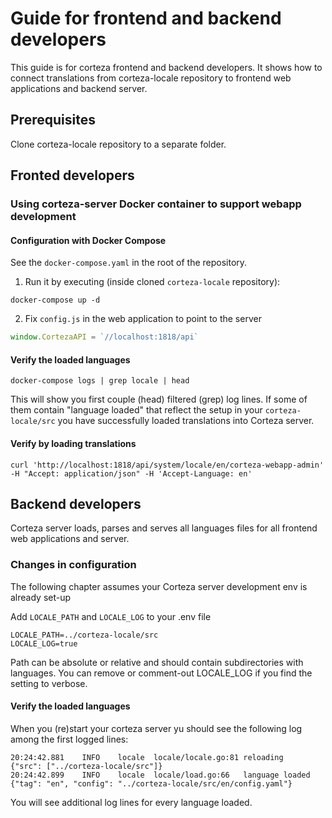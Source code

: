 # Guide for frontend and backend developers

This guide is for corteza frontend and backend developers.
It shows how to connect translations from corteza-locale repository to frontend web applications and backend server.

## Prerequisites

Clone corteza-locale repository to a separate folder.

## Fronted developers

### Using corteza-server Docker container to support webapp development

#### Configuration with Docker Compose 

See the `docker-compose.yaml` in the root of the repository.

1. Run it by executing (inside cloned `corteza-locale` repository):
```shell
docker-compose up -d 
```

2. Fix `config.js` in the web application to point to the server
```js
window.CortezaAPI = `//localhost:1818/api`
```

#### Verify the loaded languages

```shell
docker-compose logs | grep locale | head
```

This will show you first couple (head) filtered (grep) log lines.
If some of them contain "language loaded" that reflect the setup in your `corteza-locale/src` you have successfully loaded translations into Corteza server.  

#### Verify by loading translations
```shell
curl 'http://localhost:1818/api/system/locale/en/corteza-webapp-admin' -H "Accept: application/json" -H 'Accept-Language: en'
```




## Backend developers

Corteza server loads, parses and serves all languages files for all frontend web applications and server. 

### Changes in configuration

The following chapter assumes your Corteza server development env is already set-up

Add `LOCALE_PATH` and `LOCALE_LOG` to your .env file
```dotenv
LOCALE_PATH=../corteza-locale/src
LOCALE_LOG=true 
```

Path can be absolute or relative and should contain subdirectories with languages.
You can remove or comment-out LOCALE_LOG if you find the setting to verbose.  


#### Verify the loaded languages

When you (re)start your corteza server yu should see the following log among the first logged lines:

```
20:24:42.881	INFO	locale	locale/locale.go:81	reloading	{"src": ["../corteza-locale/src"]}
20:24:42.899	INFO	locale	locale/load.go:66	language loaded	{"tag": "en", "config": "../corteza-locale/src/en/config.yaml"}
```

You will see additional log lines for every language loaded.


